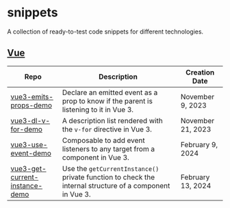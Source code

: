 # snippets

A collection of ready-to-test code snippets for different technologies.

## [Vue](https://vuejs.org/)

| Repo                                                                                               | Description                                                                                              | Creation Date     |
| -------------------------------------------------------------------------------------------------- | -------------------------------------------------------------------------------------------------------- | ----------------- |
| [vue3-emits-props-demo](https://codeberg.org/joaopalmeiro/vue3-emits-props-demo)                   | Declare an emitted event as a prop to know if the parent is listening to it in Vue 3.                    | November 9, 2023  |
| [vue3-dl-v-for-demo](https://codeberg.org/joaopalmeiro/vue3-dl-v-for-demo)                         | A description list rendered with the `v-for` directive in Vue 3.                                         | November 21, 2023 |
| [vue3-use-event-demo](https://gitlab.com/joaommpalmeiro/vue3-use-event-demo)                       | Composable to add event listeners to any target from a component in Vue 3.                               | February 9, 2024  |
| [vue3-get-current-instance-demo](https://gitlab.com/joaommpalmeiro/vue3-get-current-instance-demo) | Use the `getCurrentInstance()` private function to check the internal structure of a component in Vue 3. | February 13, 2024 |
